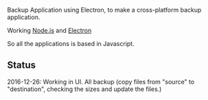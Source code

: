 Backup Application using Electron, to make a cross-platform backup application.

Working [Node.js](https://nodejs.org/) and [Electron](http://electron.atom.io/)

So all the applications is based in Javascript.

## Status
2016-12-26: Working in UI. All backup (copy files from "source" to "destination", checking the sizes and update the files.)
